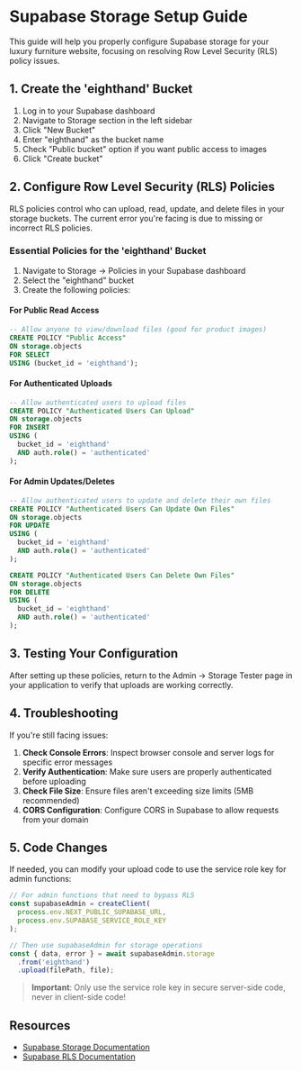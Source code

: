 # Supabase Storage Setup Guide

This guide will help you properly configure Supabase storage for your luxury furniture website, focusing on resolving Row Level Security (RLS) policy issues.

## 1. Create the 'eighthand' Bucket

1. Log in to your Supabase dashboard
2. Navigate to Storage section in the left sidebar
3. Click "New Bucket"
4. Enter "eighthand" as the bucket name
5. Check "Public bucket" option if you want public access to images
6. Click "Create bucket"

## 2. Configure Row Level Security (RLS) Policies

RLS policies control who can upload, read, update, and delete files in your storage buckets. The current error you're facing is due to missing or incorrect RLS policies.

### Essential Policies for the 'eighthand' Bucket

1. Navigate to Storage → Policies in your Supabase dashboard
2. Select the "eighthand" bucket
3. Create the following policies:

#### For Public Read Access

```sql
-- Allow anyone to view/download files (good for product images)
CREATE POLICY "Public Access" 
ON storage.objects
FOR SELECT 
USING (bucket_id = 'eighthand');
```

#### For Authenticated Uploads

```sql
-- Allow authenticated users to upload files
CREATE POLICY "Authenticated Users Can Upload" 
ON storage.objects
FOR INSERT 
USING (
  bucket_id = 'eighthand' 
  AND auth.role() = 'authenticated'
);
```

#### For Admin Updates/Deletes

```sql
-- Allow authenticated users to update and delete their own files
CREATE POLICY "Authenticated Users Can Update Own Files" 
ON storage.objects
FOR UPDATE 
USING (
  bucket_id = 'eighthand' 
  AND auth.role() = 'authenticated'
);

CREATE POLICY "Authenticated Users Can Delete Own Files" 
ON storage.objects
FOR DELETE 
USING (
  bucket_id = 'eighthand' 
  AND auth.role() = 'authenticated'
);
```

## 3. Testing Your Configuration

After setting up these policies, return to the Admin → Storage Tester page in your application to verify that uploads are working correctly.

## 4. Troubleshooting

If you're still facing issues:

1. **Check Console Errors**: Inspect browser console and server logs for specific error messages
2. **Verify Authentication**: Make sure users are properly authenticated before uploading
3. **Check File Size**: Ensure files aren't exceeding size limits (5MB recommended)
4. **CORS Configuration**: Configure CORS in Supabase to allow requests from your domain

## 5. Code Changes

If needed, you can modify your upload code to use the service role key for admin functions:

```javascript
// For admin functions that need to bypass RLS
const supabaseAdmin = createClient(
  process.env.NEXT_PUBLIC_SUPABASE_URL,
  process.env.SUPABASE_SERVICE_ROLE_KEY
);

// Then use supabaseAdmin for storage operations
const { data, error } = await supabaseAdmin.storage
  .from('eighthand')
  .upload(filePath, file);
```

> **Important**: Only use the service role key in secure server-side code, never in client-side code!

## Resources

- [Supabase Storage Documentation](https://supabase.com/docs/guides/storage)
- [Supabase RLS Documentation](https://supabase.com/docs/guides/auth/row-level-security)
